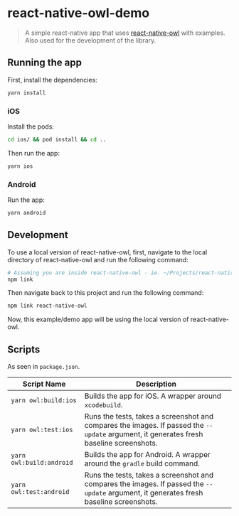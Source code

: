 # react-native-owl-demo

> A simple react-native app that uses [react-native-owl][react-native-owl-repo] with examples. Also used for the development of the library.

## Running the app

First, install the dependencies:

```sh
yarn install
```

### iOS

Install the pods:

```sh
cd ios/ && pod install && cd ..
```

Then run the app:

```sh
yarn ios
```

### Android

Run the app:

```sh
yarn android
```

## Development

To use a local version of react-native-owl, first, navigate to the local directory of react-native-owl and run the following command:

```sh
# Assuming you are inside react-native-owl - ie. ~/Projects/react-native-owl
npm link
```

Then navigate back to this project and run the following command:

```sh
npm link react-native-owl
```

Now, this example/demo app will be using the local version of react-native-owl.

## Scripts

As seen in `package.json`.

| Script Name              | Description                                                                                                                             |
| ------------------------ | --------------------------------------------------------------------------------------------------------------------------------------- |
| `yarn owl:build:ios`     | Builds the app for iOS. A wrapper around `xcodebuild`.                                                                                  |
| `yarn owl:test:ios`      | Runs the tests, takes a screenshot and compares the images. If passed the `--update` argument, it generates fresh baseline screenshots. |
| `yarn owl:build:android` | Builds the app for Android. A wrapper around the `gradle` build command.                                                                |
| `yarn owl:test:android`  | Runs the tests, takes a screenshot and compares the images. If passed the `--update` argument, it generates fresh baseline screenshots. |

[react-native-owl-repo]: https://github.com/FormidableLabs/react-native-owl
